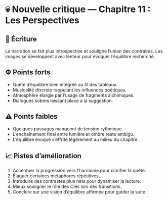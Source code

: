 # 💀 Nouvelle critique — Chapitre 11 : Les Perspectives

## 🧠 Écriture
La narration se fait plus introspective et souligne l’union des contraires. Les images se développent avec lenteur pour évoquer l’équilibre recherché.

## ⚙️ Points forts
- Quête d’équilibre bien intégrée au fil des tableaux.
- Musicalité discrète rappelant les influences poétiques.
- Atmosphère élargie par l’usage de fragments alchimiques.
- Dialogues sobres laissant place à la suggestion.

## ⚠️ Points faibles
- Quelques passages manquent de tension rythmique.
- L’enchaînement final entre lumière et ombre reste ambigu.
- L’équilibre évoqué s’effrite légèrement au milieu du chapitre.

## 📈 Pistes d’amélioration
1. Accentuer la progression vers l’harmonie pour clarifier la quête.
2. Élaguer certaines métaphores répétitives.
3. Introduire des contrastes plus nets pour dynamiser la lecture.
4. Mieux souligner le rôle des Clés lors des transitions.
5. Conclure sur une vision d’équilibre affirmée pour guider la suite.
